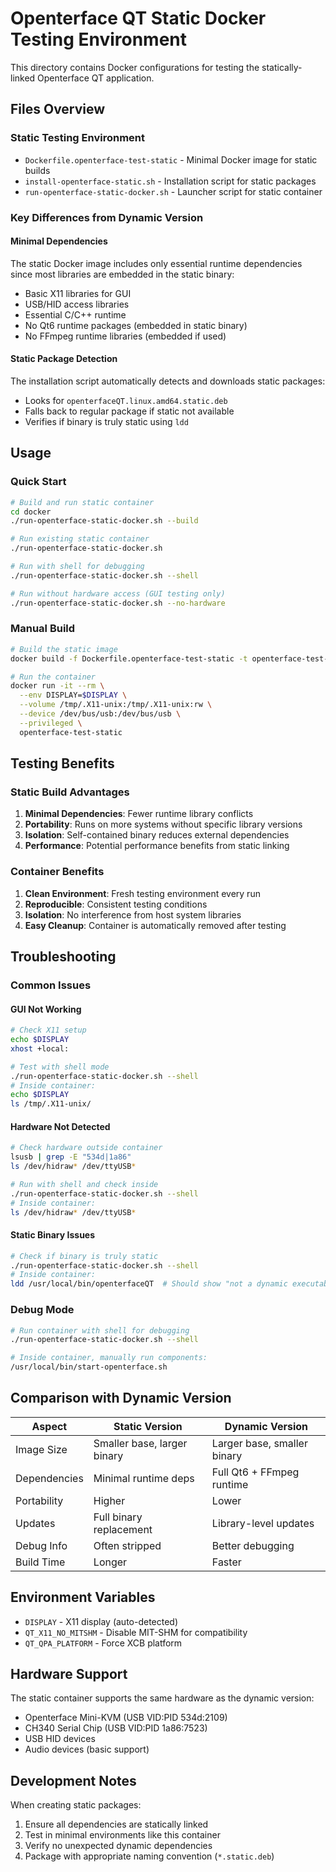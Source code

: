 # Openterface QT Static Docker Testing Environment

This directory contains Docker configurations for testing the statically-linked Openterface QT application.

## Files Overview

### Static Testing Environment
- `Dockerfile.openterface-test-static` - Minimal Docker image for static builds
- `install-openterface-static.sh` - Installation script for static packages
- `run-openterface-static-docker.sh` - Launcher script for static container

### Key Differences from Dynamic Version

#### Minimal Dependencies
The static Docker image includes only essential runtime dependencies since most libraries are embedded in the static binary:
- Basic X11 libraries for GUI
- USB/HID access libraries
- Essential C/C++ runtime
- No Qt6 runtime packages (embedded in static binary)
- No FFmpeg runtime libraries (embedded if used)

#### Static Package Detection
The installation script automatically detects and downloads static packages:
- Looks for `openterfaceQT.linux.amd64.static.deb`
- Falls back to regular package if static not available
- Verifies if binary is truly static using `ldd`

## Usage

### Quick Start
```bash
# Build and run static container
cd docker
./run-openterface-static-docker.sh --build

# Run existing static container
./run-openterface-static-docker.sh

# Run with shell for debugging
./run-openterface-static-docker.sh --shell

# Run without hardware access (GUI testing only)
./run-openterface-static-docker.sh --no-hardware
```

### Manual Build
```bash
# Build the static image
docker build -f Dockerfile.openterface-test-static -t openterface-test-static .

# Run the container
docker run -it --rm \
  --env DISPLAY=$DISPLAY \
  --volume /tmp/.X11-unix:/tmp/.X11-unix:rw \
  --device /dev/bus/usb:/dev/bus/usb \
  --privileged \
  openterface-test-static
```

## Testing Benefits

### Static Build Advantages
1. **Minimal Dependencies**: Fewer runtime library conflicts
2. **Portability**: Runs on more systems without specific library versions
3. **Isolation**: Self-contained binary reduces external dependencies
4. **Performance**: Potential performance benefits from static linking

### Container Benefits
1. **Clean Environment**: Fresh testing environment every run
2. **Reproducible**: Consistent testing conditions
3. **Isolation**: No interference from host system libraries
4. **Easy Cleanup**: Container is automatically removed after testing

## Troubleshooting

### Common Issues

#### GUI Not Working
```bash
# Check X11 setup
echo $DISPLAY
xhost +local:

# Test with shell mode
./run-openterface-static-docker.sh --shell
# Inside container:
echo $DISPLAY
ls /tmp/.X11-unix/
```

#### Hardware Not Detected
```bash
# Check hardware outside container
lsusb | grep -E "534d|1a86"
ls /dev/hidraw* /dev/ttyUSB*

# Run with shell and check inside
./run-openterface-static-docker.sh --shell
# Inside container:
ls /dev/hidraw* /dev/ttyUSB*
```

#### Static Binary Issues
```bash
# Check if binary is truly static
./run-openterface-static-docker.sh --shell
# Inside container:
ldd /usr/local/bin/openterfaceQT  # Should show "not a dynamic executable"
```

### Debug Mode
```bash
# Run container with shell for debugging
./run-openterface-static-docker.sh --shell

# Inside container, manually run components:
/usr/local/bin/start-openterface.sh
```

## Comparison with Dynamic Version

| Aspect | Static Version | Dynamic Version |
|--------|---------------|-----------------|
| Image Size | Smaller base, larger binary | Larger base, smaller binary |
| Dependencies | Minimal runtime deps | Full Qt6 + FFmpeg runtime |
| Portability | Higher | Lower |
| Updates | Full binary replacement | Library-level updates |
| Debug Info | Often stripped | Better debugging |
| Build Time | Longer | Faster |

## Environment Variables

- `DISPLAY` - X11 display (auto-detected)
- `QT_X11_NO_MITSHM` - Disable MIT-SHM for compatibility
- `QT_QPA_PLATFORM` - Force XCB platform

## Hardware Support

The static container supports the same hardware as the dynamic version:
- Openterface Mini-KVM (USB VID:PID 534d:2109)
- CH340 Serial Chip (USB VID:PID 1a86:7523)
- USB HID devices
- Audio devices (basic support)

## Development Notes

When creating static packages:
1. Ensure all dependencies are statically linked
2. Test in minimal environments like this container
3. Verify no unexpected dynamic dependencies
4. Package with appropriate naming convention (`*.static.deb`)
